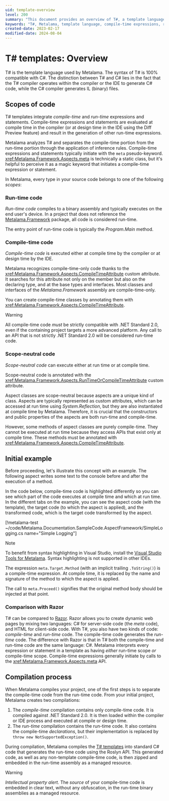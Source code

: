 ```yaml
---
uid: template-overview
level: 200
summary: "This document provides an overview of T#, a template language used by Metalama, which is fully compatible with C#. It details how T# integrates compile-time and run-time expressions and statements, and outlines the different scopes of code: run-time, compile-time, and scope-neutral. The document also compares T# to Razor and explains the compilation process."
keywords: "T#, Metalama, template language, compile-time expressions, run-time expressions, compile-time code, run-time code, scope-neutral code, compilation process"
created-date: 2023-02-17
modified-date: 2024-08-04
---
```


# T# templates: Overview

T# is the template language used by Metalama. The syntax of T# is 100% compatible with C#. The distinction between T# and C# lies in the fact that the T# compiler operates within the compiler or the IDE to generate C# code, while the C# compiler generates IL (binary) files.

## Scopes of code

T# templates integrate _compile-time_ and _run-time_ expressions and statements. Compile-time expressions and statements are evaluated at compile time in the compiler (or at design time in the IDE using the Diff Preview feature) and result in the generation of other run-time expressions.

Metalama analyzes T# and separates the compile-time portion from the run-time portion through the application of inference rules. Compile-time expressions and statements typically initiate with the `meta` pseudo-keyword. <xref:Metalama.Framework.Aspects.meta> is technically a static class, but it's helpful to perceive it as a magic keyword that initiates a compile-time expression or statement.

In Metalama, every type in your source code belongs to one of the following _scopes_:

### Run-time code

_Run-time code_ compiles to a binary assembly and typically executes on the end user's device. In a project that does not reference the [Metalama.Framework](https://www.nuget.org/packages/Metalama.Framework) package, all code is considered run-time.

The entry point of run-time code is typically the _Program.Main_ method.

### Compile-time code

_Compile-time code_ is executed either at compile time by the compiler or at design time by the IDE.

Metalama recognizes compile-time-only code thanks to the <xref:Metalama.Framework.Aspects.CompileTimeAttribute> custom attribute. It searches for this attribute not only on the member but also on the declaring type, and at the base types and interfaces. Most classes and interfaces of the _Metalama.Framework_ assembly are compile-time-only.

You can create compile-time classes by annotating them with <xref:Metalama.Framework.Aspects.CompileTimeAttribute>.

> [!WARNING]
> All compile-time code _must_ be strictly compatible with .NET Standard 2.0, even if the containing project targets a more advanced platform. Any call to an API that is not strictly .NET Standard 2.0 will be considered run-time code.

### Scope-neutral code

_Scope-neutral code_ can execute either at run time or at compile time.

Scope-neutral code is annotated with the <xref:Metalama.Framework.Aspects.RunTimeOrCompileTimeAttribute> custom attribute.

Aspect classes are scope-neutral because aspects are a unique kind of class. Aspects are typically represented as custom attributes, which can be accessed at run time using _System.Reflection_, but they are also instantiated at compile time by Metalama. Therefore, it is crucial that the constructors and public properties of the aspects are both run-time and compile-time.

However, some methods of aspect classes are purely compile-time. They cannot be executed at run time because they access APIs that exist only at compile time. These methods must be annotated with <xref:Metalama.Framework.Aspects.CompileTimeAttribute>.

## Initial example

Before proceeding, let's illustrate this concept with an example. The following aspect writes some text to the console before and after the execution of a method.

In the code below, compile-time code is highlighted <span class="metalamaClassification_CompileTime">differently</span> so you can see which part of the code executes at compile time and which at run time. In the different tabs on the example, you can see the aspect code (with the template), the target code (to which the aspect is applied), and the transformed code, which is the target code transformed by the aspect.

[!metalama-test ~/code/Metalama.Documentation.SampleCode.AspectFramework/SimpleLogging.cs name="Simple Logging"]

> [!NOTE]
> To benefit from syntax highlighting in Visual Studio, install the [Visual Studio Tools for Metalama](https://www.postsharp.net/links/download-unified-vsx). Syntax highlighting is not supported in other IDEs.

The expression `meta.Target.Method` (with an implicit trailing `.ToString()`) is a compile-time expression. At compile time, it is replaced by the name and signature of the method to which the aspect is applied.

The call to `meta.Proceed()` signifies that the original method body should be injected at that point.

### Comparison with Razor

T# can be compared to [Razor](https://learn.microsoft.com/aspnet/core/mvc/views/razor). Razor allows you to create dynamic web pages by mixing two languages: C# for server-side code (the _meta_ code), and HTML for client-side code. With T#, you also have two kinds of code: _compile-time_ and _run-time_ code. The compile-time code generates the _run-time_ code. The difference with Razor is that in T# both the compile-time and run-time code are the same language: C#. Metalama interprets every expression or statement in a template as having _either_ run-time scope _or_ compile-time scope. Compile-time expressions generally initiate by calls to the <xref:Metalama.Framework.Aspects.meta> API.

## Compilation process

When Metalama compiles your project, one of the first steps is to separate the compile-time code from the run-time code. From your initial project, Metalama creates two compilations:

1. The _compile-time_ compilation contains only compile-time code. It is compiled against .NET Standard 2.0. It is then loaded within the compiler or IDE process and executed at compile or design time.
2. The _run-time_ compilation contains the run-time code. It also contains the compile-time _declarations_, but their implementation is replaced by `throw new NotSupportedException()`.

During compilation, Metalama compiles the [T# templates](xref:templates) into standard C# code that generates the run-time code using the Roslyn API. This generated code, as well as any non-template compile-time code, is then zipped and embedded in the run-time assembly as a managed resource.

> [!WARNING]
> *Intellectual property alert.* The _source_ of your compile-time code is embedded in clear text, without any obfuscation, in the run-time binary assemblies as a managed resource.



